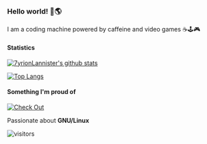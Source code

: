 ### Hello world! 👋🌎
I am a coding machine powered by caffeine and video games ☕🕹️🎮

#### Statistics
[![7yrionLannister's github stats](https://github-readme-stats.vercel.app/api?username=7yrionLannister&&show_icons=true&theme=dark)](https://github.com/anuraghazra/github-readme-stats)

[![Top Langs](https://github-readme-stats.vercel.app/api/top-langs/?username=7yrionLannister&theme=dark&layout=compact)](https://github.com/anuraghazra/github-readme-stats)
#### Something I'm proud of
[![Check Out](https://github-readme-stats.vercel.app/api/pin/?username=7yrionLannister&repo=pacman-game&theme=dark)](https://github.com/7yrionLannister/pacman-game)

Passionate about **GNU/Linux**

![visitors](https://visitor-badge.glitch.me/badge?page_id=7yrionLannister.7yrionLannister)
